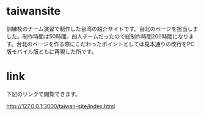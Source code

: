 # taiwansite
訓練校のチーム演習で制作した台湾の紹介サイトです。台北のページを担当しました。制作時間は50時間、四人チームだったので総制作時間200時間になります。台北のページを作る際にこだわったポイントとしては見本通りの改行をPC版モバイル版ともに再現した所です。
# link
下記のリンクで閲覧できます。

http://127.0.0.1:3000/taiwan-site/index.html
